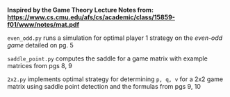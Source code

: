 **Inspired by the Game Theory Lecture Notes from: https://www.cs.cmu.edu/afs/cs/academic/class/15859-f01/www/notes/mat.pdf**

`even_odd.py` runs a simulation for optimal player 1 strategy on the _even-odd game_ detailed on pg. 5

`saddle_point.py` computes the saddle for a game matrix with example matrices from pgs 8, 9

`2x2.py` implements optimal strategy for determining `p, q, v` for a 2x2 game matrix using saddle point detection and the formulas from pgs 9, 10
